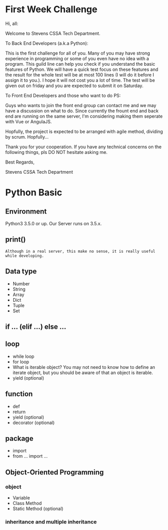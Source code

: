 # First Week Challenge
Hi, all:

Welcome to Stevens CSSA Tech Department. 

To Back End Developers (a.k.a Python):

This is the first challenge for all of you. 
Many of you may have strong experience in programming or some of you even have no idea with a program.
This guild line can help you check if you understand the basic features of Python.
We will have a quick test focus on these features and the result for the whole test will be at most 100 lines
(I will do it before I assign it to you.). I hope it will not cost you a lot of time. 
The test will be given out on friday and you are expected to submit it on Saturday.

To Front End Developers and those who want to do PS:

Guys who wants to join the front end group can contact me and we may have a discussion on what to do. 
Since currently the frount end and back end are running on the same server, 
I'm considering making them seperate with Vue or AngulaJS.

Hopfully, the project is expected to be arranged with agile method, dividing by scrum. Hopfully...

Thank you for your cooperation. If you have any technical concerns on the following things, pls DO NOT hesitate asking me.


Best Regards,

Stevens CSSA Tech Department

# Python Basic
## Environment

Python3 3.5.0 or up. Our Server runs on 3.5.x.

## print()

    Although in a real server, this make no sense, it is really useful while developing.

## Data type
* Number
* String
* Array
* Dict
* Tuple
* Set

## if ... (elif ...) else ...

## loop
* while loop
* for loop
* What is iterable object?
    You may not need to know how to define an iterate object, but you should be aware of that an object is iterable.
* yield (optional)

## function
* def
* return
* yield (optional)
* decorator (optional)

## package
* import
* from ... import ...

## Object-Oriented Programming
### object
* Variable
* Class Method
* Static Method (optional)
### inheritance and multiple inheritance
